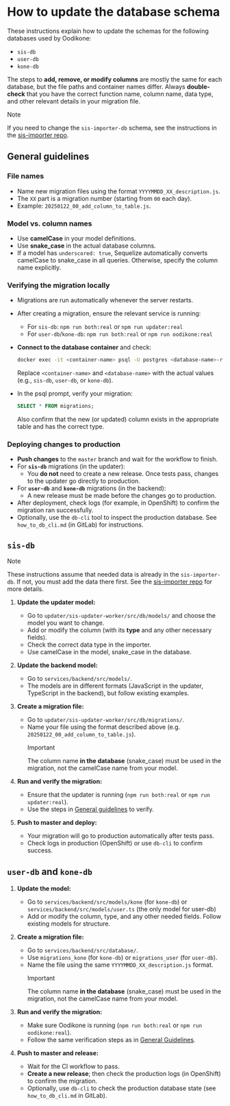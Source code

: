 # How to update the database schema

These instructions explain how to update the schemas for the following databases used by Oodikone:

- `sis-db`
- `user-db`
- `kone-db`

The steps to **add, remove, or modify columns** are mostly the same for each database, but the file paths and container names differ. Always **double-check** that you have the correct function name, column name, data type, and other relevant details in your migration file.

> [!NOTE]  
> If you need to change the `sis-importer-db` schema, see the instructions in the [sis-importer repo](https://github.com/UniversityOfHelsinkiCS/sis-importer/blob/master/README.md#tricks--tips).

## General guidelines

### File names

- Name new migration files using the format `YYYYMMDD_XX_description.js`.
- The `XX` part is a migration number (starting from `00` each day).
- Example: `20250122_00_add_column_to_table.js`.

### Model vs. column names

- Use **camelCase** in your model definitions.
- Use **snake_case** in the actual database columns.
- If a model has `underscored: true`, Sequelize automatically converts camelCase to snake_case in all queries. Otherwise, specify the column name explicitly.

### Verifying the migration locally

- Migrations are run automatically whenever the server restarts.
- After creating a migration, ensure the relevant service is running:
  - For `sis-db`: `npm run both:real` or `npm run updater:real`
  - For `user-db`/`kone-db`: `npm run both:real` or `npm run oodikone:real`
- **Connect to the database container** and check:

  ```bash
  docker exec -it <container-name> psql -U postgres <database-name>-real
  ```

  Replace `<container-name>` and `<database-name>` with the actual values (e.g., `sis-db`, `user-db`, or `kone-db`).

- In the psql prompt, verify your migration:

  ```sql
  SELECT * FROM migrations;
  ```

  Also confirm that the new (or updated) column exists in the appropriate table and has the correct type.

### Deploying changes to production

- **Push changes** to the `master` branch and wait for the workflow to finish.
- For **`sis-db`** migrations (in the updater):
  - You **do not** need to create a new release. Once tests pass, changes to the updater go directly to production.
- For **`user-db`** and **`kone-db`** migrations (in the backend):
  - A new release must be made before the changes go to production.
- After deployment, check logs (for example, in OpenShift) to confirm the migration ran successfully.
- Optionally, use the `db-cli` tool to inspect the production database. See `how_to_db_cli.md` (in GitLab) for instructions.

## `sis-db`

> [!NOTE]  
> These instructions assume that needed data is already in the `sis-importer-db`. If not, you must add the data there first. See the [sis-importer repo](https://github.com/UniversityOfHelsinkiCS/sis-importer/blob/master/README.md#tricks--tips) for more details.

1. **Update the updater model:**

   - Go to `updater/sis-updater-worker/src/db/models/` and choose the model you want to change.
   - Add or modify the column (with its **type** and any other necessary fields).
   - Check the correct data type in the importer.
   - Use camelCase in the model, snake_case in the database.

1. **Update the backend model:**

   - Go to `services/backend/src/models/`.
   - The models are in different formats (JavaScript in the updater, TypeScript in the backend), but follow existing examples.

1. **Create a migration file:**

   - Go to `updater/sis-updater-worker/src/db/migrations/`.
   - Name your file using the format described above (e.g. `20250122_00_add_column_to_table.js`).
     > [!IMPORTANT]  
     > The column name **in the database** (snake_case) must be used in the migration, not the camelCase name from your model.

1. **Run and verify the migration:**

   - Ensure that the updater is running (`npm run both:real` or `npm run updater:real`).
   - Use the steps in [General guidelines](#general-guidelines) to verify.

1. **Push to master and deploy:**
   - Your migration will go to production automatically after tests pass.
   - Check logs in production (OpenShift) or use `db-cli` to confirm success.

## `user-db` and `kone-db`

1. **Update the model:**

   - Go to `services/backend/src/models/kone` (for `kone-db`) or `services/backend/src/models/user.ts` (the only model for user-db)
   - Add or modify the column, type, and any other needed fields. Follow existing models for structure.

1. **Create a migration file:**

   - Go to `services/backend/src/database/`.
   - Use `migrations_kone` (for `kone-db`) or `migrations_user` (for `user-db`).
   - Name the file using the same `YYYYMMDD_XX_description.js` format.
     > [!IMPORTANT]  
     > The column name **in the database** (snake_case) must be used in the migration, not the camelCase name from your model.

1. **Run and verify the migration:**

   - Make sure Oodikone is running (`npm run both:real` or `npm run oodikone:real`).
   - Follow the same verification steps as in [General Guidelines](#general-guidelines).

1. **Push to master and release:**
   - Wait for the CI workflow to pass.
   - **Create a new release**; then check the production logs (in OpenShift) to confirm the migration.
   - Optionally, use `db-cli` to check the production database state (see `how_to_db_cli.md` in GitLab).
